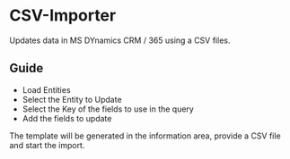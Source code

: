 # CSV-Importer
Updates data in MS DYnamics CRM / 365 using a CSV files.

## Guide 
- Load Entities
- Select the Entity to Update
- Select the Key of the fields to use in the query 
- Add the fields to update 

The template will be generated in the information area, provide a CSV file and start the import.
